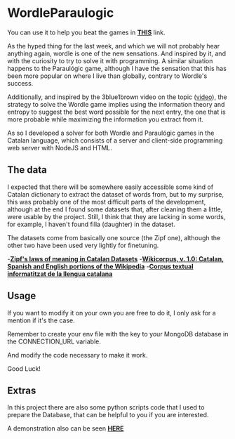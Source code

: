 # WordleParaulogic

You can use it to help you beat the games in [**THIS**](https://paraules-catalanes.herokuapp.com/) link.

As the hyped thing for the last week, and which we will not probably hear anything again, wordle is one of the new sensations. And inspired by it, and with the curiosity to try to solve it with programming. A similar situation happens to the Paraulógic game, although I have the sensation that this has been more popular on where I live than globally, contrary to Wordle's success.

Additionally, and inspired by the 3blue1brown video on the topic ([video](https://www.youtube.com/watch?v=v68zYyaEmEA&t=1459s)), the strategy to solve the Wordle game implies using the information theory and entropy to suggest the best word possible for the next entry, the one that is more probable while maximizing the information you extract from it.

As so I developed a solver for both Wordle and Paraulógic games in the Catalan language, which consists of a server and client-side programming web server with NodeJS and HTML.

## The data

I expected that there will be somewhere easily accessible some kind of Catalan dictionary to extract the dataset of words from, but to my surprise, this was probably one of the most difficult parts of the development, although at the end I found some datasets that, after cleaning them a little, were usable by the project. Still, I think that they are lacking in some words, for example, I haven't found filla (daughter) in the dataset.

The datasets come from basically one source (the Zipf one), although the other two have been used very lightly for finetuning.

-[**Zipf's laws of meaning in Catalan Datasets**](https://zenodo.org/record/4120887#.YhafMuj0m3D)
-[**Wikicorpus, v. 1.0: Catalan, Spanish and English portions of the Wikipedia**](https://www.cs.upc.edu/~nlp/wikicorpus/)
-[**Corpus textual informatitzat de la llengua catalana**](https://ctilc.iec.cat/)

## Usage

If you want to modify it on your own you are free to do it, I only ask for a mention if it's the case.

Remember to create your env file with the key to your MongoDB database in the CONNECTION_URL variable.

And modify the code necessary to make it work.

Good Luck!

## Extras

In this project there are also some python scripts code that I used to prepare the Database, that can be helpful to you if you are interested.

A demonstration also can be seen [**HERE**](https://drive.google.com/file/d/17FgpybzJLCQ9idTYtavIgG2Gu9SDLkDi/view?usp=sharing)

